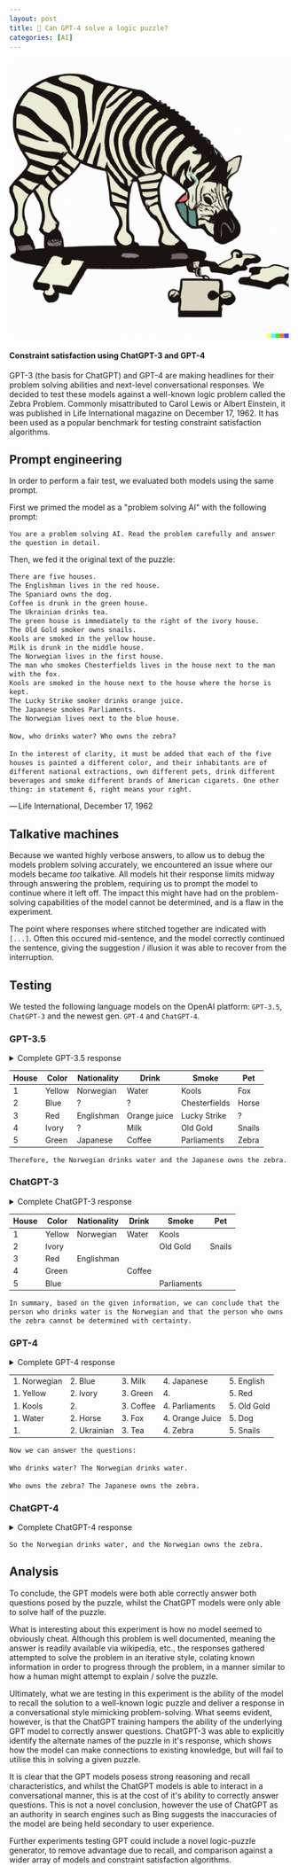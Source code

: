 ```yaml
---
layout: post
title: 🦓 Can GPT-4 solve a logic puzzle?
categories: [AI]
---
```


![A zebra solving a jigsaw puzzle, DALLE2](/_posts/2023-03-19-zebra-problem/DALLE-a-zebra-solving-a-jigsaw-puzzle.png)

#### Constraint satisfaction using ChatGPT-3 and GPT-4

GPT-3 (the basis for ChatGPT) and GPT-4 are making headlines for their problem solving abilities and next-level conversational responses. We decided to test these models against a well-known logic problem called the Zebra Problem. Commonly misattributed to Carol Lewis or Albert Einstein, it was published in Life International magazine on December 17, 1962. It has been used as a popular benchmark for testing constraint satisfaction algorithms.

## Prompt engineering
In order to perform a fair test, we evaluated both models using the same prompt.

First we primed the model as a "problem solving AI" with the following prompt:
```
You are a problem solving AI. Read the problem carefully and answer the question in detail.
```

Then, we fed it the original text of the puzzle:
```
There are five houses.
The Englishman lives in the red house.
The Spaniard owns the dog.
Coffee is drunk in the green house.
The Ukrainian drinks tea.
The green house is immediately to the right of the ivory house.
The Old Gold smoker owns snails.
Kools are smoked in the yellow house.
Milk is drunk in the middle house.
The Norwegian lives in the first house.
The man who smokes Chesterfields lives in the house next to the man with the fox.
Kools are smoked in the house next to the house where the horse is kept.
The Lucky Strike smoker drinks orange juice.
The Japanese smokes Parliaments.
The Norwegian lives next to the blue house.

Now, who drinks water? Who owns the zebra?

In the interest of clarity, it must be added that each of the five houses is painted a different color, and their inhabitants are of different national extractions, own different pets, drink different beverages and smoke different brands of American cigarets. One other thing: in statement 6, right means your right.
```
— Life International, December 17, 1962

## Talkative machines
Because we wanted highly verbose answers, to allow us to debug the models problem solving accurately, we encountered an issue where our models became _too_ talkative. All models hit their response limits midway through answering the problem, requiring us to prompt the model to continue where it left off. The impact this might have had on the problem-solving capabilities of the model cannot be determined, and is a flaw in the experiment.

The point where responses where stitched together are indicated with `[...]`. Often this occured mid-sentence, and the model correctly continued the sentence, giving the suggestion / illusion it was able to recover from the interruption.

## Testing
We tested the following language models on the OpenAI platform: `GPT-3.5`, `ChatGPT-3` and the newest gen. `GPT-4` and `ChatGPT-4`.

### GPT-3.5

<details>
<summary>Complete GPT-3.5 response</summary>

#### Complete GPT-3.5 response

Based on the given information, we can create a table to keep track of the different attributes of each house:

| House | Color   | Nationality | Drink     | Smoke        | Pet     |
|-------|---------|------------|-----------|--------------|----------|
| 1     | Yellow  | Norwegian  | Water     | Kools        | Fox      |
| 2     | Blue    | ?          | ?         | ?            | ?        |
| 3     | Red     | Englishman | ?         | Old Gold     | ?        |
| 4     | Ivory   | ?          | ?         | ?            | ?        |
| 5     | Green   | ?          | Coffee    | ?            | Zebra    |

From the given information, we can fill in some of the missing attributes:

- House 1 is yellow and the Norwegian lives there. They drink water and smoke Kools, and they have a fox.
- The Norwegian lives next to the blue house, so house 2 must be blue.
- The Englishman lives in the red house, so house 3 is red.
- The green house is immediately to the right of the ivory house, so house 4 must be green.
- Coffee is drunk in the green house, and milk is drunk in the middle house (which is house 3), so the Ukrainian must live in house 2 and drink tea.
- House 5 has a zebra, so the owner of the zebra is in house 5. We don't know their nationality, drink, or cigarette brand yet.
- The Old Gold smoker owns snails, but we don't know which house they live in.
- Kools are smoked in the yellow house and in the house next to the house where the horse is kept. So the horse must be in either house 1 or 2, and the Kools smoker must be in the other one. But we don't know which house has the horse or which house the Kools smoker is in.
- The man who smokes Chesterfields lives in the house next to the man with the fox. So the Chesterfields smoker must be in either house 2 or 4, and the fox owner must be in the other one. But we don't know which house has the fox or which house the Chesterfields smoker is in.
- The Lucky Strike smoker drinks orange juice, but we don't know which house they live in.
- The Japanese smokes Parliaments, but we don't know which house they live in.

Now we can use some of the remaining clues to narrow down the possibilities:

- Only one house is left for the Old Gold smoker and their snails, so they must be in house 4.
- The Norwegian lives next to the blue house, so their house (house 1) must not be blue. Therefore, the blue house (house 2) must be where the Chesterfields smoker lives, and the fox must be in house 4. So the Chesterfields smoker must be in house 4, and the fox owner (who drinks nothing and smokes nothing) must be in house 2.
- Since the horse is not in house 1, it must be in house 2. Therefore, the Kools smoker must be in house 1, and the Norwegian drinks water.
- The Lucky Strike smoker must be in house 3, since that is the only house left with a drink (orange juice) that is not already assigned to someone.
- The Japanese smokes Parliaments, which means they must be in house 5 with the zebra.

So the final solution is:

| House | Color   | Nationality | Drink        | Smoke        | Pet      |
|-------|---------|------------|--------------|--------------|----------|
| 1     | Yellow  | Norwegian  | Water        | Kools        | Fox      |
| 2     | Blue    | ?          | ?            | Chesterfields | Horse    |
| 3     | Red     | Englishman | Orange juice | Lucky Strike | ?        |
| 4     | Ivory   | ?          | Milk         | Old Gold     | Snails   |
| 5     | Green   | Japanese  | Coffee       | Parliaments  | Zebra    |

Therefore, the Norwegian drinks water and the Japanese owns the zebra.

</details>

| House | Color   | Nationality | Drink        | Smoke        | Pet      |
|-------|---------|------------|--------------|--------------|----------|
| 1     | Yellow  | Norwegian  | Water        | Kools        | Fox      |
| 2     | Blue    | ?          | ?            | Chesterfields | Horse    |
| 3     | Red     | Englishman | Orange juice | Lucky Strike | ?        |
| 4     | Ivory   | ?          | Milk         | Old Gold     | Snails   |
| 5     | Green   | Japanese  | Coffee       | Parliaments  | Zebra    |

```
Therefore, the Norwegian drinks water and the Japanese owns the zebra.
```

### ChatGPT-3

<details>
<summary>Complete ChatGPT-3 response</summary>

#### Complete ChatGPT-3 response

This is a classic problem known as the "Einstein's Riddle" or "Zebra Puzzle". To solve this problem, we need to make use of the given information and apply logic to deduce the answer.

First, let's list all the given information:

* Englishman lives in the red house.
* Spaniard owns a dog.
* Coffee is drunk in the green house.
* Ukrainian drinks tea.
* Green house is immediately to the right of the ivory house.
* Old Gold smoker owns snails.
* Kools are smoked in the yellow house.
* Milk is drunk in the middle house.
* Norwegian lives in the first house.
* Chesterfields smoker lives next to the house with the fox.
* Kools are smoked in the house next to the house where the horse is kept.
* Lucky Strike smoker drinks orange juice.
* Japanese smokes Parliaments.
* Norwegian lives next to the blue house.

Using this information, we can create a grid and fill in the information we have:

| House | Color  | Nationality | Drink  | Smoke       | Pet |
|-------|--------|-------------|--------|-------------|-----|
| 1     | Yellow | Norwegian   | Water  | Kools       |     |
| 2     | Blue   |             |        |             |     |
| 3     | Red    | Englishman  |        |             |     |
| 4     | Ivory  |             |        |             |     |
| 5     | Green  |             |        |             |     |


We know that the Norwegian lives in the first house and drinks water, so we can fill that in. We also know that the Japanese smokes Parliaments, so they can't be in the first house. The Old Gold smoker owns snails, so they can't be in the first house either.

| House | Color  | Nationality | Drink  | Smoke       | Pet   |
|-------|--------|-------------|--------|-------------|-------|
| 1     | Yellow | Norwegian   | Water  | Kools       |       |
| 2     | Blue   |             |        |             |       |
| 3     | Red    | Englishman  |        |             |       |
| 4     | Ivory  |             |        | Old Gold    | Snails|
| 5     | Green  |             | Coffee |             |       |


We also know that the green house is immediately to the right of the ivory house, so the ivory house must be either the second or the fourth house. However, the Norwegian lives next to the blue house, which means the blue house must be either the second or the fifth house. Since the Japanese smokes Parliaments, they cannot be in the second house, so the blue house must be the fifth house. This means that the ivory house is the second house.

| House | Color  | Nationality | Drink  | Smoke       | Pet     |
|-------|--------|-------------|--------|-------------|---------|
| 1     | Yellow | Norwegian   | Water  | Kools       |         |
| 2     | Ivory  |             |        | Old Gold    | Snails  |
| 3     | Red    | Englishman  |        |             |         |
| 4     | Green  |             | Coffee |             |         |
| 5     | Blue   |             |        | Parliaments |         |

Now, we know that the green house is the fourth house and that coffee is drunk there. The Englishman lives in the red house, \[...\] so we can fill that in. The Spaniard owns the dog, so they can't be in any of the other houses. We also know that Kools are smoked in the yellow house, so that must be the third house.

| House | Color  | Nationality | Drink   | Smoke       | Pet     |
|-------|--------|-------------|---------|-------------|---------|
| 1     | Yellow | Norwegian   | Water   | Kools       |         |
| 2     | Ivory  |             |         | Old Gold    | Snails  |
| 3     | Red    | Englishman  |         |             |         |
| 4     | Green  |             | Coffee  |             |         |
| 5     | Blue   |             |         | Parliaments |         |

Now, we know that the Lucky Strike smoker drinks orange juice, so they can't be in any of the remaining houses. The only remaining options for the pet are a fox and a zebra, and we know that the man who smokes Chesterfields lives next to the man with the fox. Since we don't know the nationality of the person who smokes Chesterfields, we can't determine which house the fox is in. However, we also know that Kools are smoked in the house next to the house where the horse is kept. Since we haven't placed a horse in any of the houses, we can't determine which house the Kools smoker is in either.

However, we do know that none of the remaining houses can have a pet other than a fox or a zebra. Therefore, the person who owns the zebra must be in one of the remaining houses. Since we don't know the nationality of the person who owns the zebra, we can't determine which house they are in.

In summary, based on the given information, we can conclude that the person who drinks water is the Norwegian and that the person who owns the zebra cannot be determined with certainty.

</details>

| House | Color  | Nationality | Drink   | Smoke       | Pet     |
|-------|--------|-------------|---------|-------------|---------|
| 1     | Yellow | Norwegian   | Water   | Kools       |         |
| 2     | Ivory  |             |         | Old Gold    | Snails  |
| 3     | Red    | Englishman  |         |             |         |
| 4     | Green  |             | Coffee  |             |         |
| 5     | Blue   |             |         | Parliaments |         |

```
In summary, based on the given information, we can conclude that the person who drinks water is the Norwegian and that the person who owns the zebra cannot be determined with certainty.
```

### GPT-4

<details>
<summary>Complete GPT-4 response</summary>

#### Complete GPT-4 response

To solve this problem, we can create a table with 5 columns representing the houses and rows for the colors, nationalities, beverages, cigarettes, and pets. Then we can fill in the table based on the given information:

| | | | | |
| ------ | ------ | ------ | ---- | ---- |
| 1.	Norwegian | 2. Blue | 3. Milk | 4. | 5.
| 1.	Red      | 2.     | 3.       | 4. | 5.
| 1.	         | 2.     | 3.       | 4. | 5.
| 1.	         | 2.     | 3.       | 4. | 5.

Now we can start filling in the table based on the given clues:

1. The Englishman lives in the red house.
    - Red house: Englishman

2. The Spaniard owns the dog.
    - Spaniard: Dog

3. Coffee is drunk in the green house.
    - Green house: Coffee

4. The Ukrainian drinks tea.
    - Ukrainian: Tea

5. The green house is immediately to the right of the ivory house.
    - Green house is not the first house because there’s a house to the left. So, the green house can only be in position 3 and the ivory house in position 2. This means that the middle house (house 3) is the green house where coffee is drunk.

6. The Old Gold smoker owns snails.
    - Old Gold: Snails

7. Kools are smoked in the yellow house.
    - Yellow house: Kools

8. Milk is drunk in the middle house.
    - We already know this information.

9. The Norwegian lives in the first house.
    - We already know this information.

10. The man who smokes Chesterfields lives in the house next to the man with the fox.
    - Chesterfields: Next to Fox

11. Kools are smoked in the house next to the house where the horse is kept.
    - Kools: Next to Horse

12. The Lucky Strike smoker drinks orange juice.
    - Lucky Strike: Orange Juice

13. The Japanese smokes Parliaments.
    - Japanese: Parliaments

14. The Norwegian lives next to the blue house.
    - We already know this information.

Now, let’s fill in the information we know into the table:

| | | | | |
| ------ | ------ | ------ | ---- | ---- |
| 1.	Norwegian | 2. Blue | 3. Milk | 4.      | 5.
| 1.	         | 2. Ivory | 3. Green | 4. | 5.
| 1.	         | 2.     | 3. Coffee | 4. | 5.
| 1.	         | 2.     | 3.      | 4. | 5.

Based on the information we have, we can deduce that the red house must be in position 5 because it’s the only option left for the Englishman. Then, the yellow house with Kools must be in position 1. Now the table looks like this:

| | | | | |
| ------ | ------ | ------ | ---- | ---- |
| 1.	Norwegian | 2. Blue | 3. Milk | 4.      | 5. English
| 1.	Yellow    | 2. Ivory | 3. Green | 4. | 5. Red
| 1.	Kools     | 2.     | 3. Coffee | 4. | 5.
| 1.	         | 2.     | 3.      | 4. | 5.

Since Kools are next to the house with a horse, the horse must be in house 2. Since Chesterfields are next to the house with a fox, the fox must be in house 3 and Chesterfields in house 4. Now the table looks like this:

| | | | | |
| ------ | ------ | ------ | ---- | ---- |
| 1.	Norwegian | 2. Blue | 3. Milk | 4.      | 5. English
| 1.	Yellow    | 2. Ivory | 3. Green | 4. | 5. Red
| 1.	Kools     | 2.     | 3. Coffee | 4. Chesterfields | 5.
| 1.	         | 2. Horse | 3. Fox | 4. | 5.

Now we can fill in the remaining information. The Ukrainian must be in house 2 and drink tea. The Japanese must be in house 4 and smoke Parliaments. The Spaniard must be in house 5 and own a dog. House 4 must drink Orange Juice and Lucky Strike. The table now looks like this:

| | | | | |
| ------ | ------ | ------ | ---- | ---- |
| 1.	Norwegian | 2. Blue | 3. Milk | 4. Japanese | 5. English
| 1.	Yellow    | 2. Ivory | 3. Green | 4. | 5. Red
| 1.	Kools     | 2.     | 3. Coffee | 4. Parliaments | 5.
| 1.	         | 2. Horse | 3. Fox | 4. | 5. Dog

Since Old Gold is the only cigarette left, it must be in house 5, which means the snails are also in house 5. House 1 must drink water, and the only pet left is the zebra, which must be in house 3. The final table looks like this:
| | | | | |
| ------ | ------ | ------ | ---- | ---- |
| 1.	Norwegian | 2. Blue | 3. Milk | 4. Japanese | 5. English |
| 1.	Yellow    | 2. Ivory | 3. Green | 4. | 5. Red |
| 1.	Kools     | 2.     | 3. Coffee | 4. Parliaments | 5. Old Gold |
| 1.	Water     | 2. Horse | 3. Fox | 4. Orange Juice | 5. Dog |
| 1.	         | 2. Ukrainian | 3. Tea | 4. Zebra | 5. Snails |

Now we can answer the questions:

Who drinks water? The Norwegian drinks water.

Who owns the zebra? The Japanese owns the zebra.

</details>

| | | | | |
| ------ | ------ | ------ | ---- | ---- |
| 1.	Norwegian | 2. Blue | 3. Milk | 4. Japanese | 5. English |
| 1.	Yellow    | 2. Ivory | 3. Green | 4. | 5. Red |
| 1.	Kools     | 2.     | 3. Coffee | 4. Parliaments | 5. Old Gold |
| 1.	Water     | 2. Horse | 3. Fox | 4. Orange Juice | 5. Dog |
| 1.	         | 2. Ukrainian | 3. Tea | 4. Zebra | 5. Snails |

```
Now we can answer the questions:

Who drinks water? The Norwegian drinks water.

Who owns the zebra? The Japanese owns the zebra.
```

### ChatGPT-4

<details>
<summary>Complete ChatGPT-4 response</summary>

#### Complete ChatGPT-4 response

To solve this problem, we will use a process of elimination based on the given information. We will use the following abbreviations for better readability: 

Nations: E (English), S (Spaniard), U (Ukrainian), N (Norwegian), J (Japanese) 

Colors: R (Red), G (Green), I (Ivory), Y (Yellow), B (Blue) 

Pets: D (Dog), S (Snails), F (Fox), H (Horse), Z (Zebra) 

Drinks: C (Coffee), T (Tea), M (Milk), W (Water), O (Orange Juice) 

Cigarettes: OG (Old Gold), K (Kools), CH (Chesterfields), LS (Lucky Strike), P (Parliaments) 

The Norwegian lives in the first house, and the first house is next to the blue house: 

(N, _, _, _, _) (B, _, _, _, _) 

The Englishman lives in the red house, and the Norwegian lives next to the blue house: 

(_, E, _, _, _) (R, _, _, _, _) 

The green house is immediately to the right of the ivory house: 

(I, _, G, _, _) 

Coffee is drunk in the green house: 

(_, _, C, _, _) 

The Ukrainian drinks tea: 

(_, _, _, T, _) 

Kools are smoked in the yellow house: 

(_, _, _, , Y) (, _, _, _, K) 

Milk is drunk in the middle house: 

(_, _, M, _, _) 

The Old Gold smoker owns snails: 

(_, _, _, , OG) (, _, _, _, S) 

The Spaniard owns the dog: 

(_, S, _, _, ) (, _, D, _, _) 

The man who smokes Chesterfields lives in the house next to the man with the fox: 

(_, _, _, , CH) (, _, _, _, F) 

Kools are smoked in the house next to the house where the horse is kept: 

(_, _, _, _, ) (, _, _, _, H) 

The Lucky Strike smoker drinks orange juice: 

(_, _, _, , LS) (, _, _, O, _) 

The Japanese smokes Parliaments: 

(_, _, _, _, P) 

Now, let’s fill in the information we have so far: 

House 1: (N, _, _, M, _) 

House 2: (E, R, _, _, ) 

House 3: (, I, G, C, ) 

House 4: (, _, _, T, _) 

House 5: (J, _, _, _, P) 

Since the Norwegian lives in the first house, and the first house is next to the blue house, the second house must be blue: 

House 2: (E, R, _, _, ) 

House 3: (, I, G, C, _) 

Since the green house is immediately to the right of the ivory house, the green house must be the third house and the ivory house must be the second: 

House 2: (E, R, I, _, ) 

House 3: (, _, G, C, _) 

Now, since the Englishman lives in the red house, the red house must be the first house: 

House 1: (N, _, R, M, _) 

As the Ukrainian drinks tea, they must live in the fourth house: 

House 4: (U, _, _, T, _) 

This means the Spaniard must live in the fifth house: 

House 5: (J, S, _, _, P) 

Since Kools are smoked in the yellow house and it’s the only house without 

\[...\]

Since Kools are smoked in the yellow house and it’s the only house without a color, the fifth house must be yellow: 

House 5: (J, S, Y, _, P) 

Now, we know that Kools are smoked in the yellow house, so they are smoked in the fifth house: 

House 5: (J, S, Y, _, P, K) 

The Old Gold smoker owns snails, and since the third house is the only one without a pet, the Old Gold smoker and the snails must be in the third house: 

House 3: (_, _, G, C, OG, S) 

The man who smokes Chesterfields lives next to the man with the fox. Since the only two consecutive houses without a cigarette brand and a pet are the first and second houses, the fox must be in the second house and Chesterfields must be smoked in the first house: 

House 1: (N, _, R, M, CH) 

House 2: (E, _, I, _, F) 

Kools are smoked in the house next to the house where the horse is kept. Since Kools are smoked in the fifth house, the horse must be in the fourth house: 

House 4: (U, _, _, T, H) 

The Lucky Strike smoker drinks orange juice. The only house without a drink is the second house, so the Lucky Strike smoker and orange juice must be in the second house: 

House 2: (E, _, I, O, LS, F) 

Now we have the complete arrangement: 

House 1: (N, _, R, M, CH) 

House 2: (E, , I, O, LS, F) 

House 3: (, _, G, C, OG, S) 

House 4: (U, _, _, T, H) 

House 5: (J, S, Y, _, P, K) 

The only house without a drink is the first house, so the Norwegian must drink water: 

House 1: (N, _, R, W, CH) 

The only house without a pet is the first house, so the Norwegian must own the zebra: 

House 1: (N, _, R, W, CH, Z) 

So the Norwegian drinks water, and the Norwegian owns the zebra. 

</details>

```
So the Norwegian drinks water, and the Norwegian owns the zebra. 
```

## Analysis
To conclude, the GPT models were both able correctly answer both questions posed by the puzzle, whilst the ChatGPT models were only able to solve half of the puzzle.

What is interesting about this experiment is how no model seemed to obviously cheat. Although this problem is well documented, meaning the answer is readily available via wikipedia, etc., the responses gathered attempted to solve the problem in an iterative style, colating known information in order to progress through the problem, in a manner similar to how a human might attempt to explain / solve the puzzle.

Ultimately, what we are testing in this experiment is the ability of the model to recall the solution to a well-known logic puzzle and deliver a response in a conversational style mimicking problem-solving. What seems evident, however, is that the ChatGPT training hampers the ability of the underlying GPT model to correctly answer questions. ChatGPT-3 was able to explicitly identify the alternate names of the puzzle in it's response, which shows how the model can make connections to existing knowledge, but will fail to utilise this in solving a given puzzle.

It is clear that the GPT models posess strong reasoning and recall characteristics, and whilst the ChatGPT models is able to interact in a conversational manner, this is at the cost of it's ability to correctly answer questions. This is not a novel conclusion, however the use of ChatGPT as an authority in search engines such as Bing suggests the inaccuracies of the model are being held secondary to user experience.

Further experiments testing GPT could include a novel logic-puzzle generator, to remove advantage due to recall, and comparison against a wider array of models and constraint satisfaction algorithms.